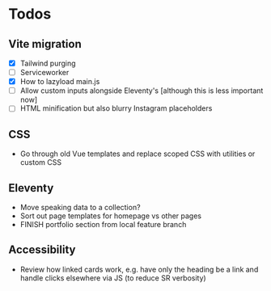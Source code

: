 # Todos

## Vite migration

- [x] Tailwind purging
- [ ] Serviceworker
- [x] How to lazyload main.js
- [ ] Allow custom inputs alongside Eleventy's [although this is less important now]
- [ ] HTML minification but also blurry Instagram placeholders

## CSS

- Go through old Vue templates and replace scoped CSS with utilities or custom CSS

## Eleventy

- Move speaking data to a collection?
- Sort out page templates for homepage vs other pages
- FINISH portfolio section from local feature branch

## Accessibility

- Review how linked cards work, e.g. have only the heading be a link and handle clicks elsewhere via JS (to reduce SR verbosity)
